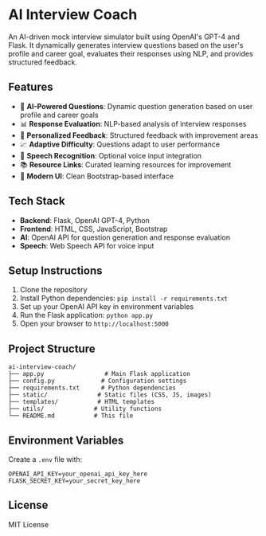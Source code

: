# AI Interview Coach

An AI-driven mock interview simulator built using OpenAI's GPT-4 and Flask. It dynamically generates interview questions based on the user's profile and career goal, evaluates their responses using NLP, and provides structured feedback.

## Features

- 🤖 **AI-Powered Questions**: Dynamic question generation based on user profile and career goals
- 📊 **Response Evaluation**: NLP-based analysis of interview responses
- 🎯 **Personalized Feedback**: Structured feedback with improvement areas
- 📈 **Adaptive Difficulty**: Questions adapt to user performance
- 🎤 **Speech Recognition**: Optional voice input integration
- 📚 **Resource Links**: Curated learning resources for improvement
- 🎨 **Modern UI**: Clean Bootstrap-based interface

## Tech Stack

- **Backend**: Flask, OpenAI GPT-4, Python
- **Frontend**: HTML, CSS, JavaScript, Bootstrap
- **AI**: OpenAI API for question generation and response evaluation
- **Speech**: Web Speech API for voice input

## Setup Instructions

1. Clone the repository
2. Install Python dependencies: `pip install -r requirements.txt`
3. Set up your OpenAI API key in environment variables
4. Run the Flask application: `python app.py`
5. Open your browser to `http://localhost:5000`

## Project Structure

```
ai-interview-coach/
├── app.py                 # Main Flask application
├── config.py             # Configuration settings
├── requirements.txt      # Python dependencies
├── static/              # Static files (CSS, JS, images)
├── templates/           # HTML templates
├── utils/              # Utility functions
└── README.md           # This file
```

## Environment Variables

Create a `.env` file with:
```
OPENAI_API_KEY=your_openai_api_key_here
FLASK_SECRET_KEY=your_secret_key_here
```

## License

MIT License 